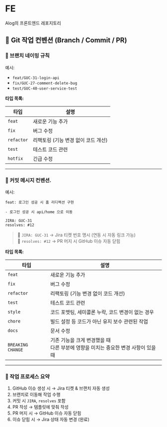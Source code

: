# FE

Alog의 프론트엔드 레포지토리

## 🧷 Git 작업 컨벤션 (Branch / Commit / PR)

### 📂 브랜치 네이밍 규칙

예시:

- `feat/GUC-31-login-api`
- `fix/GUC-27-comment-delete-bug`
- `test/GUC-40-user-service-test`

**타입 목록:**

| 타입       | 설명                                |
| ---------- | ----------------------------------- |
| `feat`     | 새로운 기능 추가                    |
| `fix`      | 버그 수정                           |
| `refactor` | 리팩토링 (기능 변경 없이 코드 개선) |
| `test`     | 테스트 코드 관련                    |
| `hotfix`   | 긴급 수정                           |

---

### 💬 커밋 메시지 컨벤션.

예시:

```
feat: 로그인 성공 시 홈 리디렉션 구현

- 로그인 성공 시 api/home 으로 이동

JIRA: GUC-31
resolves: #12
```

> 🔹 `JIRA: GUC-31` → Jira 티켓 번호 명시 (연동 시 자동 링크 가능)  
> 🔹 `resolves: #12` → PR 머지 시 GitHub 이슈 자동 닫힘

**타입 목록:**

| 타입              | 설명                                                                                    |
| ----------------- | --------------------------------------------------------------------------------------- |
| `feat`            | 새로운 기능 추가                                                                        |
| `fix`             | 버그 수정                                                                               |
| `refactor`        | 리팩토링 (기능 변경 없이 코드 개선)                                                     |
| `test`            | 테스트 코드 관련                                                                        |
| `style`           | 코드 포맷팅, 세미콜론 누락, 코드 변경이 없는 경우                                       |
| `chore`           | 빌드 설정 등 코드가 아닌 유지 보수 관련된 작업                                          |
| `docs`            | 문서 수정                                                                               |
| `BREAKING CHANGE` | 기존 기능을 크게 변경했을 때 </br> 다른 부분에 영향을 미치는 중요한 변경 사항이 있을 때 |

---

### 🔁 작업 프로세스 요약

1. GitHub 이슈 생성 시 → Jira 티켓 & 브랜치 자동 생성
2. 브랜치로 이동해 작업 수행
3. 커밋 시 `JIRA`, `resolves` 포함
4. PR 작성 → 템플릿에 맞춰 작성
5. PR 머지 시 → GitHub 이슈 자동 닫힘
6. 이슈 닫힘 시 → Jira 상태 자동 변경 (완료)
